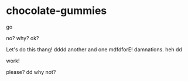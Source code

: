 chocolate-gummies
=================

go

no?
why?
ok?

Let's do this thang!
dddd
another
and one mdfdforE!
damnations.
heh
dd

work!

please?
dd
why not?

